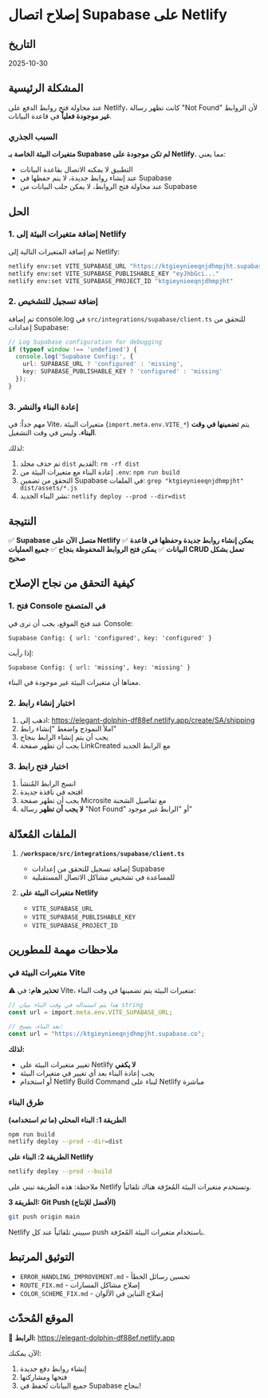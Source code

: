 # إصلاح اتصال Supabase على Netlify

## التاريخ
2025-10-30

## المشكلة الرئيسية

عند محاولة فتح روابط الدفع على Netlify، كانت تظهر رسالة "Not Found" لأن الروابط **غير موجودة فعلياً** في قاعدة البيانات.

### السبب الجذري

**متغيرات البيئة الخاصة بـ Supabase لم تكن موجودة على Netlify**، مما يعني:
- التطبيق لا يمكنه الاتصال بقاعدة البيانات
- عند إنشاء روابط جديدة، لا يتم حفظها في Supabase
- عند محاولة فتح الروابط، لا يمكن جلب البيانات من Supabase

## الحل

### 1. إضافة متغيرات البيئة إلى Netlify

تم إضافة المتغيرات التالية إلى Netlify:

```bash
netlify env:set VITE_SUPABASE_URL "https://ktgieynieeqnjdhmpjht.supabase.co"
netlify env:set VITE_SUPABASE_PUBLISHABLE_KEY "eyJhbGci..."
netlify env:set VITE_SUPABASE_PROJECT_ID "ktgieynieeqnjdhmpjht"
```

### 2. إضافة تسجيل للتشخيص

تم إضافة console.log في `src/integrations/supabase/client.ts` للتحقق من إعدادات Supabase:

```typescript
// Log Supabase configuration for debugging
if (typeof window !== 'undefined') {
  console.log('Supabase Config:', {
    url: SUPABASE_URL ? 'configured' : 'missing',
    key: SUPABASE_PUBLISHABLE_KEY ? 'configured' : 'missing'
  });
}
```

### 3. إعادة البناء والنشر

مهم جداً: في Vite، متغيرات البيئة (`import.meta.env.VITE_*`) يتم **تضمينها في وقت البناء**، وليس في وقت التشغيل.

لذلك:
1. تم حذف مجلد `dist` القديم: `rm -rf dist`
2. إعادة البناء مع متغيرات البيئة من `.env`: `npm run build`
3. التحقق من تضمين Supabase في الملفات: `grep "ktgieynieeqnjdhmpjht" dist/assets/*.js`
4. نشر البناء الجديد: `netlify deploy --prod --dir=dist`

## النتيجة

✅ **Supabase متصل الآن على Netlify**
✅ **يمكن إنشاء روابط جديدة وحفظها في قاعدة البيانات**
✅ **يمكن فتح الروابط المحفوظة بنجاح**
✅ **جميع العمليات CRUD تعمل بشكل صحيح**

## كيفية التحقق من نجاح الإصلاح

### 1. فتح Console في المتصفح

عند فتح الموقع، يجب أن ترى في Console:
```
Supabase Config: { url: 'configured', key: 'configured' }
```

إذا رأيت:
```
Supabase Config: { url: 'missing', key: 'missing' }
```
معناها أن متغيرات البيئة غير موجودة في البناء.

### 2. اختبار إنشاء رابط

1. اذهب إلى: https://elegant-dolphin-df88ef.netlify.app/create/SA/shipping
2. املأ النموذج واضغط "إنشاء رابط"
3. يجب أن يتم إنشاء الرابط بنجاح
4. يجب أن تظهر صفحة LinkCreated مع الرابط الجديد

### 3. اختبار فتح رابط

1. انسخ الرابط المُنشأ
2. افتحه في نافذة جديدة
3. يجب أن تظهر صفحة Microsite مع تفاصيل الشحنة
4. **لا يجب أن تظهر** رسالة "Not Found" أو "الرابط غير موجود"

## الملفات المُعدّلة

1. **`/workspace/src/integrations/supabase/client.ts`**
   - إضافة تسجيل للتحقق من إعدادات Supabase
   - للمساعدة في تشخيص مشاكل الاتصال المستقبلية

2. **متغيرات البيئة على Netlify**
   - `VITE_SUPABASE_URL`
   - `VITE_SUPABASE_PUBLISHABLE_KEY`
   - `VITE_SUPABASE_PROJECT_ID`

## ملاحظات مهمة للمطورين

### متغيرات البيئة في Vite

⚠️ **تحذير هام:** في Vite، متغيرات البيئة يتم تضمينها في وقت البناء:

```typescript
// هذا يتم استبداله في وقت البناء ببيان string
const url = import.meta.env.VITE_SUPABASE_URL;

// بعد البناء، يصبح:
const url = "https://ktgieynieeqnjdhmpjht.supabase.co";
```

**لذلك:**
- تغيير متغيرات البيئة على Netlify **لا يكفي**
- يجب إعادة البناء بعد أي تغيير في متغيرات البيئة
- أو استخدام Netlify Build Command لبناء على Netlify مباشرة

### طرق البناء

**الطريقة 1: البناء المحلي (ما تم استخدامه)**
```bash
npm run build
netlify deploy --prod --dir=dist
```

**الطريقة 2: البناء على Netlify**
```bash
netlify deploy --prod --build
```
ملاحظة: هذه الطريقة تبني على Netlify وتستخدم متغيرات البيئة المُعرّفة هناك تلقائياً.

**الطريقة 3: Git Push (الأفضل للإنتاج)**
```bash
git push origin main
```
Netlify سيبني تلقائياً عند كل push باستخدام متغيرات البيئة المُعرّفة.

## التوثيق المرتبط

- `ERROR_HANDLING_IMPROVEMENT.md` - تحسين رسائل الخطأ
- `ROUTE_FIX.md` - إصلاح مشاكل المسارات
- `COLOR_SCHEME_FIX.md` - إصلاح التباين في الألوان

## الموقع المُحدّث

🚀 **الرابط:** https://elegant-dolphin-df88ef.netlify.app

الآن يمكنك:
1. إنشاء روابط دفع جديدة
2. فتحها ومشاركتها
3. جميع البيانات تُحفظ في Supabase بنجاح!

